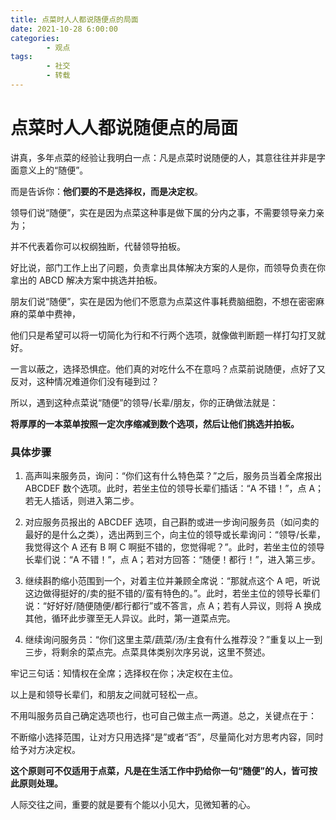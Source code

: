 ```yaml
---
title: 点菜时人人都说随便点的局面
date: 2021-10-28 6:00:00
categories:
        - 观点
tags:
        - 社交
        - 转载
---
```


# 点菜时人人都说随便点的局面

讲真，多年点菜的经验让我明白一点：凡是点菜时说随便的人，其意往往并非是字面意义上的“随便”。

而是告诉你：**他们要的不是选择权，而是决定权**。

领导们说“随便”，实在是因为点菜这种事是做下属的分内之事，不需要领导亲力亲为；

并不代表着你可以权纲独断，代替领导拍板。

好比说，部门工作上出了问题，负责拿出具体解决方案的人是你，而领导负责在你拿出的 ABCD 解决方案中挑选并拍板。

朋友们说“随便”，实在是因为他们不愿意为点菜这件事耗费脑细胞，不想在密密麻麻的菜单中费神，

他们只是希望可以将一切简化为行和不行两个选项，就像做判断题一样打勾打叉就好。

一言以蔽之，选择恐惧症。他们真的对吃什么不在意吗？点菜前说随便，点好了又反对，这种情况难道你们没有碰到过？

所以，遇到这种点菜说“随便”的领导/长辈/朋友，你的正确做法就是：

**将厚厚的一本菜单按照一定次序缩减到数个选项，然后让他们挑选并拍板。**

### 具体步骤

1. 高声叫来服务员，询问：“你们这有什么特色菜？”之后，服务员当着全席报出 ABCDEF 数个选项。此时，若坐主位的领导长辈们插话：“A 不错！”，点 A；若无人插话，则进入第二步。
2. 对应服务员报出的 ABCDEF 选项，自己斟酌或进一步询问服务员（如问卖的最好的是什么之类），选出两到三个，向主位的领导或长辈询问：“领导/长辈，我觉得这个 A 还有 B 啊 C 啊挺不错的，您觉得呢？”。此时，若坐主位的领导长辈们说：“A 不错！”，点 A；若对方回答：“随便！都行！”，进入第三步。

3. 继续斟酌缩小范围到一个，对着主位并兼顾全席说：“那就点这个 A 吧，听说这边做得挺好的/卖的挺不错的/蛮有特色的。”。此时，若坐主位的领导长辈们说：“好好好/随便随便/都行都行”或不答言，点 A；若有人异议，则将 A 换成其他，循环此步骤至无人异议。此时，第一道菜点完。

4. 继续询问服务员：“你们这里主菜/蔬菜/汤/主食有什么推荐没？”重复以上一到三步，将剩余的菜点完。点菜具体类别次序另说，这里不赘述。

牢记三句话：知情权在全席；选择权在你；决定权在主位。

以上是和领导长辈们，和朋友之间就可轻松一点。

不用叫服务员自己确定选项也行，也可自己做主点一两道。总之，关键点在于：

不断缩小选择范围，让对方只用选择“是”或者“否”，尽量简化对方思考内容，同时给予对方决定权。

**这个原则可不仅适用于点菜，凡是在生活工作中扔给你一句“随便”的人，皆可按此原则处理。**

人际交往之间，重要的就是要有个能以小见大，见微知著的心。
